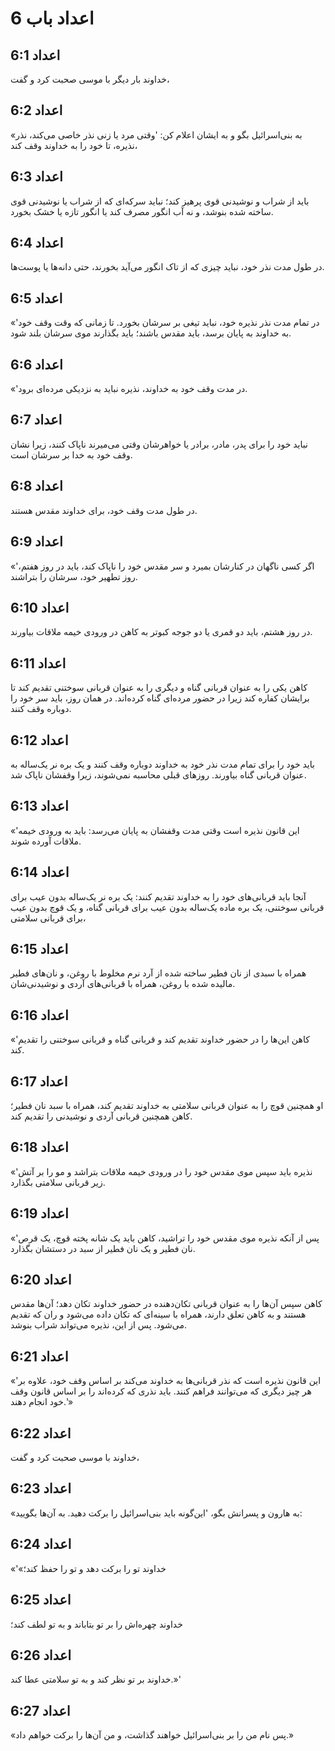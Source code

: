 # اعداد باب 6

## اعداد 6:1

خداوند بار دیگر با موسی صحبت کرد و گفت،

## اعداد 6:2

«به بنی‌اسرائیل بگو و به ایشان اعلام کن: 'وقتی مرد یا زنی نذر خاصی می‌کند، نذر نذیره، تا خود را به خداوند وقف کند،

## اعداد 6:3

باید از شراب و نوشیدنی قوی پرهیز کند؛ نباید سرکه‌ای که از شراب یا نوشیدنی قوی ساخته شده بنوشد، و نه آب انگور مصرف کند یا انگور تازه یا خشک بخورد.

## اعداد 6:4

در طول مدت نذر خود، نباید چیزی که از تاک انگور می‌آید بخورند، حتی دانه‌ها یا پوست‌ها.

## اعداد 6:5

«'در تمام مدت نذر نذیره خود، نباید تیغی بر سرشان بخورد. تا زمانی که وقت وقف خود به خداوند به پایان برسد، باید مقدس باشند؛ باید بگذارند موی سرشان بلند شود.

## اعداد 6:6

«'در مدت وقف خود به خداوند، نذیره نباید به نزدیکی مرده‌ای برود.

## اعداد 6:7

نباید خود را برای پدر، مادر، برادر یا خواهرشان وقتی می‌میرند ناپاک کنند، زیرا نشان وقف خود به خدا بر سرشان است.

## اعداد 6:8

در طول مدت وقف خود، برای خداوند مقدس هستند.

## اعداد 6:9

«'اگر کسی ناگهان در کنارشان بمیرد و سر مقدس خود را ناپاک کند، باید در روز هفتم، روز تطهیر خود، سرشان را بتراشند.

## اعداد 6:10

در روز هشتم، باید دو قمری یا دو جوجه کبوتر به کاهن در ورودی خیمه ملاقات بیاورند.

## اعداد 6:11

کاهن یکی را به عنوان قربانی گناه و دیگری را به عنوان قربانی سوختنی تقدیم کند تا برایشان کفاره کند زیرا در حضور مرده‌ای گناه کرده‌اند. در همان روز، باید سر خود را دوباره وقف کنند.

## اعداد 6:12

باید خود را برای تمام مدت نذر خود به خداوند دوباره وقف کنند و یک بره نر یک‌ساله به عنوان قربانی گناه بیاورند. روزهای قبلی محاسبه نمی‌شوند، زیرا وقفشان ناپاک شد.

## اعداد 6:13

«'این قانون نذیره است وقتی مدت وقفشان به پایان می‌رسد: باید به ورودی خیمه ملاقات آورده شوند.

## اعداد 6:14

آنجا باید قربانی‌های خود را به خداوند تقدیم کنند: یک بره نر یک‌ساله بدون عیب برای قربانی سوختنی، یک بره ماده یک‌ساله بدون عیب برای قربانی گناه، و یک قوچ بدون عیب برای قربانی سلامتی،

## اعداد 6:15

همراه با سبدی از نان فطیر ساخته شده از آرد نرم مخلوط با روغن، و نان‌های فطیر مالیده شده با روغن، همراه با قربانی‌های آردی و نوشیدنی‌شان.

## اعداد 6:16

«'کاهن این‌ها را در حضور خداوند تقدیم کند و قربانی گناه و قربانی سوختنی را تقدیم کند.

## اعداد 6:17

او همچنین قوچ را به عنوان قربانی سلامتی به خداوند تقدیم کند، همراه با سبد نان فطیر؛ کاهن همچنین قربانی آردی و نوشیدنی را تقدیم کند.

## اعداد 6:18

«'نذیره باید سپس موی مقدس خود را در ورودی خیمه ملاقات بتراشد و مو را بر آتش زیر قربانی سلامتی بگذارد.

## اعداد 6:19

«'پس از آنکه نذیره موی مقدس خود را تراشید، کاهن باید یک شانه پخته قوچ، یک قرص نان فطیر و یک نان فطیر از سبد در دستشان بگذارد.

## اعداد 6:20

کاهن سپس آن‌ها را به عنوان قربانی تکان‌دهنده در حضور خداوند تکان دهد؛ آن‌ها مقدس هستند و به کاهن تعلق دارند، همراه با سینه‌ای که تکان داده می‌شود و ران که تقدیم می‌شود. پس از این، نذیره می‌تواند شراب بنوشد.

## اعداد 6:21

«'این قانون نذیره است که نذر قربانی‌ها به خداوند می‌کند بر اساس وقف خود، علاوه بر هر چیز دیگری که می‌توانند فراهم کنند. باید نذری که کرده‌اند را بر اساس قانون وقف خود انجام دهند.'»

## اعداد 6:22

خداوند با موسی صحبت کرد و گفت،

## اعداد 6:23

«به هارون و پسرانش بگو، 'این‌گونه باید بنی‌اسرائیل را برکت دهید. به آن‌ها بگویید:

## اعداد 6:24

«'«خداوند تو را برکت دهد و تو را حفظ کند؛

## اعداد 6:25

خداوند چهره‌اش را بر تو بتاباند و به تو لطف کند؛

## اعداد 6:26

خداوند بر تو نظر کند و به تو سلامتی عطا کند.»'

## اعداد 6:27

«پس نام من را بر بنی‌اسرائیل خواهند گذاشت، و من آن‌ها را برکت خواهم داد.»
